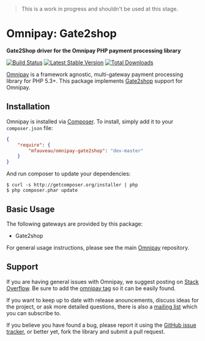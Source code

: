 > This is a work in progress and shouldn't be used at this stage.

# Omnipay: Gate2shop

**Gate2Shop driver for the Omnipay PHP payment processing library**

[![Build Status](https://travis-ci.org/twostars/omnipay-gate2shop.png?branch=master)](https://travis-ci.org/twostars/omnipay-gate2shop)
[![Latest Stable Version](https://poser.pugx.org/mfauveau/omnipay-gate2shop/version.png)](https://packagist.org/packages/mfauveau/omnipay-gate2shop)
[![Total Downloads](https://poser.pugx.org/mfauveau/omnipay-gate2shop/d/total.png)](https://packagist.org/packages/mfauveau/omnipay-gate2shop)

[Omnipay](https://github.com/omnipay/omnipay) is a framework agnostic, multi-gateway payment
processing library for PHP 5.3+. This package implements [Gate2shop](http://www.gate2shop.com/) support for Omnipay.

## Installation

Omnipay is installed via [Composer](http://getcomposer.org/). To install, simply add it
to your `composer.json` file:

```json
{
    "require": {
        "mfauveau/omnipay-gate2shop": "dev-master"
    }
}
```

And run composer to update your dependencies:

    $ curl -s http://getcomposer.org/installer | php
    $ php composer.phar update

## Basic Usage

The following gateways are provided by this package:

* Gate2shop

For general usage instructions, please see the main [Omnipay](https://github.com/omnipay/omnipay)
repository.

## Support

If you are having general issues with Omnipay, we suggest posting on
[Stack Overflow](http://stackoverflow.com/). Be sure to add the
[omnipay tag](http://stackoverflow.com/questions/tagged/omnipay) so it can be easily found.

If you want to keep up to date with release anouncements, discuss ideas for the project,
or ask more detailed questions, there is also a [mailing list](https://groups.google.com/forum/#!forum/omnipay) which
you can subscribe to.

If you believe you have found a bug, please report it using the [GitHub issue tracker](https://github.com/mfauveau/omnipay-gate2shop/issues),
or better yet, fork the library and submit a pull request.
